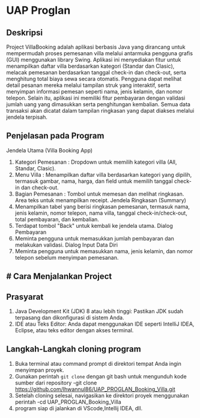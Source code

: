 # UAP Proglan

## Deskripsi

Project VillaBooking adalah aplikasi berbasis Java yang dirancang untuk mempermudah proses pemesanan villa melalui antarmuka pengguna grafis (GUI) menggunakan library Swing. Aplikasi ini menyediakan fitur untuk menampilkan daftar villa berdasarkan kategori (Standar dan Clasic), melacak pemesanan berdasarkan tanggal check-in dan check-out, serta menghitung total biaya sewa secara otomatis. Pengguna dapat melihat detail pesanan mereka melalui tampilan struk yang interaktif, serta menyimpan informasi pemesan seperti nama, jenis kelamin, dan nomor telepon. Selain itu, aplikasi ini memiliki fitur pembayaran dengan validasi jumlah uang yang dimasukkan serta penghitungan kembalian. Semua data transaksi akan dicatat dalam tampilan ringkasan yang dapat diakses melalui jendela terpisah.

## Penjelasan pada Program

Jendela Utama (Villa Booking App)
1. Kategori Pemesanan : Dropdown untuk memilih kategori villa (All, Standar, Clasic).
2. Menu Villa : Menampilkan daftar villa berdasarkan kategori yang dipilih, termasuk gambar, nama, harga, dan field untuk memilih tanggal check-in dan check-out.
3. Bagian Pemesanan : Tombol untuk memesan dan melihat ringkasan. Area teks untuk menampilkan receipt.
Jendela Ringkasan (Summary)
4. Menampilkan tabel yang berisi ringkasan pemesanan, termasuk nama, jenis kelamin, nomor telepon, nama villa, tanggal check-in/check-out, total pembayaran, dan kembalian.
5. Terdapat tombol "Back" untuk kembali ke jendela utama.
Dialog Pembayaran
6. Meminta pengguna untuk memasukkan jumlah pembayaran dan melakukan validasi.
Dialog Input Data Diri
7. Meminta pengguna untuk memasukkan nama, jenis kelamin, dan nomor telepon sebelum menyimpan pemesanan.

## # Cara Menjalankan Project
## Prasyarat
1. Java Development Kit (JDK) 8 atau lebih tinggi: Pastikan JDK sudah terpasang dan dikonfigurasi di sistem Anda.
2. IDE atau Teks Editor: Anda dapat menggunakan IDE seperti IntelliJ IDEA, Eclipse, atau teks editor dengan akses terminal.

## Langkah-Langkah cloning program
1. Buka terminal atau command prompt di direktori tempat Anda ingin menyimpan proyek.
2. Gunakan perintah `git clone` dengan git bash untuk mengunduh kode sumber dari repository
 -git clone https://github.com/Ihwannul86/UAP_PROGLAN_Booking_Villa.git
3. Setelah cloning selesai, navigasikan ke direktori proyek menggunakan perintah
 -cd UAP_PROGLAN_Booking_Villa
4. program siap di jalankan di VScode,Intellij IDEA, dll.
